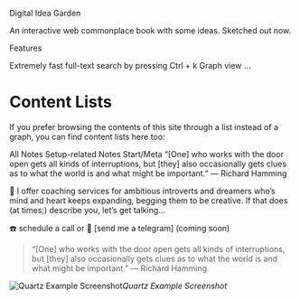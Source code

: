 Digital Idea Garden

An interactive web commonplace book with some ideas. Sketched out now.

Features

Extremely fast full-text search by pressing Ctrl + k
Graph view
…
# Content Lists

If you prefer browsing the contents of this site through a list instead of a graph, you can find content lists here too:

All Notes
Setup-related Notes
Start/Meta
“[One] who works with the door open gets all kinds of interruptions, but [they] also occasionally gets clues as to what the world is and what might be important.” — Richard Hamming

🙌 I offer coaching services for ambitious introverts and dreamers who’s mind and heart keeps expanding, begging them to be creative. If that does (at times;) describe you, let’s get talking…

☎️ schedule a call or
📲 [send me a telegram] (coming soon)

> “[One] who works with the door open gets all kinds of interruptions, but [they] also occasionally gets clues as to what the world is and what might be important.” — Richard Hamming

![Quartz Example Screenshot](./screenshot.png)*Quartz Example Screenshot*
